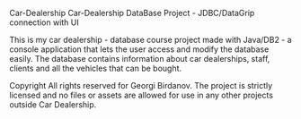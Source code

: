 Car-Dealership
Car-Dealership DataBase Project - JDBC/DataGrip connection with UI

This is my car dealership - database course project made with Java/DB2 - a console application that lets the user access and modify the database easily. The database contains information about car dealerships, staff, clients and all the vehicles that can be bought.

Copyright All rights reserved for Georgi Birdanov. The project is strictly licensed and no files or assets are allowed for use in any other projects outside Car Dealership.
